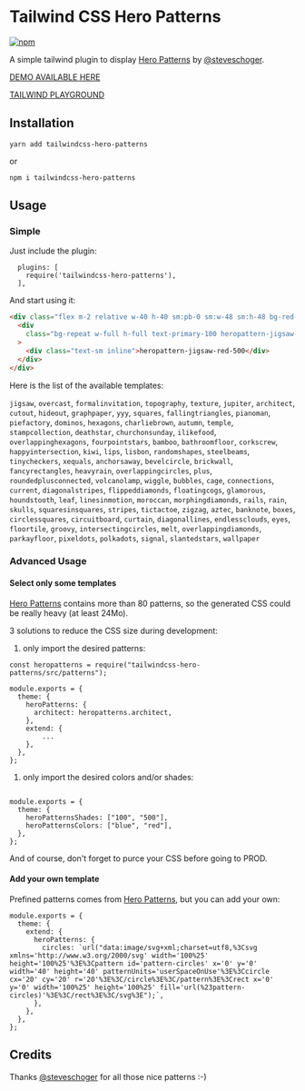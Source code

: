 # Tailwind CSS Hero Patterns

[![npm](https://img.shields.io/npm/v/tailwindcss-hero-patterns)](https://www.npmjs.com/package/tailwindcss-hero-patterns)


A simple tailwind plugin to display [Hero Patterns](http://www.heropatterns.com/) by [@steveschoger](https://twitter.com/steveschoger).

[DEMO AVAILABLE HERE](https://svengau.github.io/tailwindcss-hero-patterns/)

[TAILWIND PLAYGROUND](https://play.tailwindcss.com/fnFV9iHnq4)
## Installation

`yarn add tailwindcss-hero-patterns`

or

`npm i tailwindcss-hero-patterns`

## Usage

### Simple

Just include the plugin:

```
  plugins: [
    require('tailwindcss-hero-patterns'),
  ],
```

And start using it:

```html
<div class="flex m-2 relative w-40 h-40 sm:pb-0 sm:w-48 sm:h-48 bg-red-500">
  <div
    class="bg-repeat w-full h-full text-primary-100 heropattern-jigsaw-red-100"
  >
    <div class="text-sm inline">heropattern-jigsaw-red-500</div>
  </div>
</div>
```

Here is the list of the available templates:

`jigsaw`, `overcast`, `formalinvitation`, `topography`, `texture`, `jupiter`, `architect`, `cutout`, `hideout`, `graphpaper`, `yyy`, `squares`, `fallingtriangles`, `pianoman`, `piefactory`, `dominos`, `hexagons`, `charliebrown`, `autumn`, `temple`, `stampcollection`, `deathstar`, `churchonsunday`, `ilikefood`, `overlappinghexagons`, `fourpointstars`, `bamboo`, `bathroomfloor`, `corkscrew`, `happyintersection`, `kiwi`, `lips`, `lisbon`, `randomshapes`, `steelbeams`, `tinycheckers`, `xequals`, `anchorsaway`, `bevelcircle`, `brickwall`, `fancyrectangles`, `heavyrain`, `overlappingcircles`, `plus`, `roundedplusconnected`, `volcanolamp`, `wiggle`, `bubbles`, `cage`, `connections`, `current`, `diagonalstripes`, `flippeddiamonds`, `floatingcogs`, `glamorous`, `houndstooth`, `leaf`, `linesinmotion`, `moroccan`, `morphingdiamonds`, `rails`, `rain`, `skulls`, `squaresinsquares`, `stripes`, `tictactoe`, `zigzag`, `aztec`, `banknote`, `boxes`, `circlessquares`, `circuitboard`, `curtain`, `diagonallines`, `endlessclouds`, `eyes`, `floortile`, `groovy`, `intersectingcircles`, `melt`, `overlappingdiamonds`, `parkayfloor`, `pixeldots`, `polkadots`, `signal`, `slantedstars`, `wallpaper`

### Advanced Usage

#### Select only some templates

[Hero Patterns](http://www.heropatterns.com/) contains more than 80 patterns, so the generated CSS could be really heavy (at least 24Mo).

3 solutions to reduce the CSS size during development:

1. only import the desired patterns:

```
const heropatterns = require("tailwindcss-hero-patterns/src/patterns");

module.exports = {
  theme: {
    heroPatterns: {
      architect: heropatterns.architect,
    },
    extend: {
        ...
    },
  },
};
```

1. only import the desired colors and/or shades:

```

module.exports = {
  theme: {
    heroPatternsShades: ["100", "500"],
    heroPatternsColors: ["blue", "red"],
  },
};
```

And of course, don't forget to purce your CSS before going to PROD.

#### Add your own template

Prefined patterns comes from [Hero Patterns](http://www.heropatterns.com/), but you can add your own:

```
module.exports = {
  theme: {
    extend: {
      heroPatterns: {
        circles: `url("data:image/svg+xml;charset=utf8,%3Csvg xmlns='http://www.w3.org/2000/svg' width='100%25' height='100%25'%3E%3Cpattern id='pattern-circles' x='0' y='0' width='40' height='40' patternUnits='userSpaceOnUse'%3E%3Ccircle cx='20' cy='20' r='20'%3E%3C/circle%3E%3C/pattern%3E%3Crect x='0' y='0' width='100%25' height='100%25' fill='url(%23pattern-circles)'%3E%3C/rect%3E%3C/svg%3E");`,
      },
    },
  },
};
```

## Credits

Thanks [@steveschoger](https://twitter.com/steveschoger) for all those nice patterns :-)
